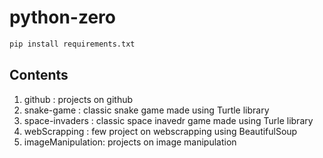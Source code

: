 # python-zero

```python
pip install requirements.txt
```

## Contents

1) github : projects on github
2) snake-game : classic snake game made using Turtle library
3) space-invaders : classic space inavedr game made using Turle library
4) webScrapping : few project on webscrapping using BeautifulSoup
5) imageManipulation: projects on image manipulation